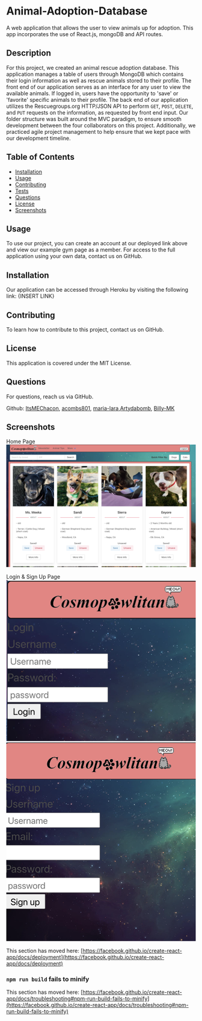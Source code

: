 # Animal-Adoption-Database
A web application that allows the user to view animals up for adoption. This app incorporates the use of React.js, mongoDB and API routes.

## Description

For this project, we created an animal rescue adoption database. This application manages a table of users through MongoDB which contains their login information as well as rescue animals stored to their profile. The front end of our application serves as an interface for any user to view the available animals. If logged in, users have the opportunity to 'save' or 'favorite' specific animals to their profile.  The back end of our application utilizes the Rescuegroups.org HTTP/JSON API to perform `GET`, `POST`, `DELETE`, and `PUT` requests on the information, as requested by front end input. Our folder structure was built around the MVC paradigm, to ensure smooth development between the four collaborators on this project. Additionally, we practiced agile project management to help ensure that we kept pace with our development timeline.

## Table of Contents

- [Installation](#installation)
- [Usage](#usage)
- [Contributing](#contributing)
- [Tests](#tests)
- [Questions](#questions)
- [License](#license)
- [Screenshots](#screenshots)

## Usage

To use our project, you can create an account at our deployed link above and view our example gym page as a member. For access to the full application using your own data, contact us on GitHub.

## Installation

Our application can be accessed through Heroku by visiting the following link: {INSERT LINK}

## Contributing

To learn how to contribute to this project, contact us on GitHub.

## License

This application is covered under the MIT License.

## Questions

For questions, reach us via GitHub.

Github: [ItsMEChacon](https://github.com/ItsMEChacon), [acombs801](https://github.com/acombs801), [maria-lara](https://github.com/maria-lara),[Artydabomb](https://github.com/Artydabomb), [Billy-MK](https://github.com/Billy-MK)

## Screenshots

Home Page
![Home Page](https://github.com/Artydabomb/Animal-Adoption-Database/blob/main/animal-adoption-database/public/homepage.png)

Login & Sign Up Page
![Login Page](https://github.com/Artydabomb/Animal-Adoption-Database/blob/main/animal-adoption-database/public/login.png)
![Sign Up Page](https://github.com/Artydabomb/Animal-Adoption-Database/blob/main/animal-adoption-database/public/signup.png)


This section has moved here: [https://facebook.github.io/create-react-app/docs/deployment](https://facebook.github.io/create-react-app/docs/deployment)

### `npm run build` fails to minify

This section has moved here: [https://facebook.github.io/create-react-app/docs/troubleshooting#npm-run-build-fails-to-minify](https://facebook.github.io/create-react-app/docs/troubleshooting#npm-run-build-fails-to-minify)
